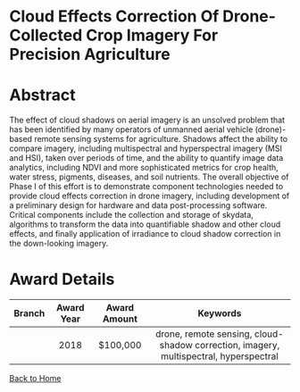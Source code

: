 
Cloud Effects Correction Of Drone-Collected Crop Imagery For Precision Agriculture
==================================================================================

# Abstract


The effect of cloud shadows on aerial imagery is an unsolved problem that has been identified by many operators of unmanned aerial vehicle (drone)-based remote sensing systems for agriculture. Shadows affect the ability to compare imagery, including multispectral and hyperspectral imagery (MSI and HSI), taken over periods of time, and the ability to quantify image data analytics, including NDVI and more sophisticated metrics for crop health, water stress, pigments, diseases, and soil nutrients. The overall objective of Phase I of this effort is to demonstrate component technologies needed to provide cloud effects correction in drone imagery, including development of a preliminary design for hardware and data post-processing software. Critical components include the collection and storage of skydata, algorithms to transform the data into quantifiable shadow and other cloud effects, and finally application of irradiance to cloud shadow correction in the down-looking imagery.  

# Award Details

|Branch|Award Year|Award Amount|Keywords|
| :---: | :---: | :---: | :---: |
||2018|$100,000|drone, remote sensing, cloud-shadow correction, imagery, multispectral, hyperspectral|
  
  


[Back to Home](https://github.com/chrischow/dod_sbir_awards#639)